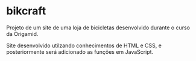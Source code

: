 # bikcraft
Projeto de um site de uma loja de bicicletas desenvolvido durante o curso da Origamid.

Site desenvolvido utilzando conhecimentos de HTML e CSS, e posteriormente será adicionado as funções em JavaScript.
